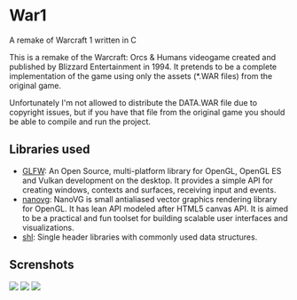 # War1

A remake of Warcraft 1 written in C

This is a remake of the Warcraft: Orcs & Humans videogame created and published by Blizzard Entertainment in 1994. It pretends to be a complete implementation of the game using only the assets (*.WAR files) from the original game.

Unfortunately I'm not allowed to distribute the DATA.WAR file due to copyright issues, but if you have that file from the original game you should be able to compile and run the project.

## Libraries used

* [GLFW](https://www.glfw.org/): An Open Source, multi-platform library for OpenGL, OpenGL ES and Vulkan development on the desktop. It provides a simple API for creating windows, contexts and surfaces, receiving input and events.
* [nanovg](https://github.com/memononen/nanovg): NanoVG is small antialiased vector graphics rendering library for OpenGL. It has lean API modeled after HTML5 canvas API. It is aimed to be a practical and fun toolset for building scalable user interfaces and visualizations.
* [shl](https://github.com/acoto87/shl): Single header libraries with commonly used data structures.

## Screnshots

![](https://github.com/acoto87/war1/blob/master/pics/GIF14.gif)
![](https://github.com/acoto87/war1/blob/master/pics/GIF30.gif)
![](https://github.com/acoto87/war1/blob/master/pics/GIF32.gif)